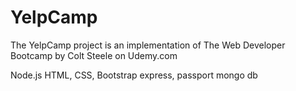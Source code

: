 # YelpCamp
The YelpCamp project is an implementation of The Web Developer Bootcamp by Colt Steele on Udemy.com

Node.js
HTML, CSS, Bootstrap
express, passport
mongo db


